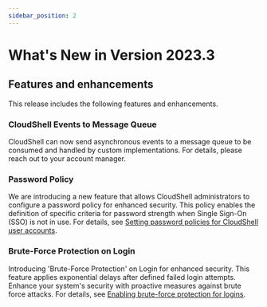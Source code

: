 ```yaml
---
sidebar_position: 2
---
```


What's New in Version 2023.3
============================

## Features and enhancements

This release includes the following features and enhancements.

### CloudShell Events to Message Queue

CloudShell can now send asynchronous events to a message queue to be consumed and handled by custom implementations. For details, please reach out to your account manager.

### Password Policy

We are introducing a new feature that allows CloudShell administrators to configure a password policy for enhanced security. This policy enables the definition of specific criteria for password strength when Single Sign-On (SSO) is not in use. For details, see [Setting password policies for CloudShell user accounts](https://help.quali.com/Online%20Help/0.0/Portal/Content/Admn/Wrk-wth-Cnfg-Ky.htm#PassPolicy).

### Brute-Force Protection on Login

Introducing 'Brute-Force Protection' on Login for enhanced security. This feature applies exponential delays after defined failed login attempts. Enhance your system's security with proactive measures against brute force attacks. For details, see [Enabling brute-force protection for logins](https://help.quali.com/Online%20Help/0.0/Portal/Content/Admn/Wrk-wth-Cnfg-Ky.htm#BruteForceProtection).